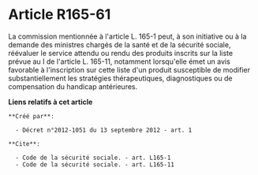 # Article R165-61

La commission mentionnée à l'article L. 165-1 peut, à son initiative ou à la demande des ministres chargés de la santé et de
la sécurité sociale, réévaluer le service attendu ou rendu des produits inscrits sur la liste prévue au I de l'article L.
165-11, notamment lorsqu'elle émet un avis favorable à l'inscription sur cette liste d'un produit susceptible de modifier
substantiellement les stratégies thérapeutiques, diagnostiques ou de compensation du handicap antérieures.

**Liens relatifs à cet article**

	**Créé par**:

	  - Décret n°2012-1051 du 13 septembre 2012 - art. 1

	**Cite**:

	  - Code de la sécurité sociale. - art. L165-1
	  - Code de la sécurité sociale. - art. L165-11

